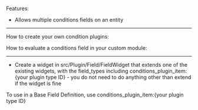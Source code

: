 Features:

- Allows multiple conditions fields on an entity

---

How to create your own condition plugins:

How to evaluate a conditions field in your custom module:

---

- Create a widget in src/Plugin/Field/FieldWidget that extends one of the existing widgets, with the field_types including conditions_plugin_item:{your plugin type ID} - you do not need to do anything other than extend if the widget is fine

To use in a Base Field Definition, use conditions_plugin_item:{your plugin type ID}
